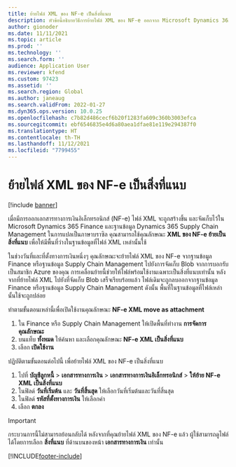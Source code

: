 ```yaml
---
title: ย้ายไฟล์ XML ของ NF-e เป็นสิ่งที่แนบ
description: หัวข้อนี้อธิบายวิธีการย้ายไฟล์ XML ของ NF-e ออกจาก Microsoft Dynamics 365 Finance หรือฐานข้อมูล Dynamics 365 Supply Chain Management ของคุณ และช่วยให้ไฟล์นั้นพร้อมใช้งานในฐานะสิ่งที่แนบแทน
author: gionoder
ms.date: 11/11/2021
ms.topic: article
ms.prod: ''
ms.technology: ''
ms.search.form: ''
audience: Application User
ms.reviewer: kfend
ms.custom: 97423
ms.assetid: ''
ms.search.region: Global
ms.author: janeaug
ms.search.validFrom: 2022-01-27
ms.dyn365.ops.version: 10.0.25
ms.openlocfilehash: c7b82d486cecf6b20f1283fa609c360b3003efca
ms.sourcegitcommit: ebf6546835e4d6a80aea1dfae81e119e294387f0
ms.translationtype: HT
ms.contentlocale: th-TH
ms.lasthandoff: 11/12/2021
ms.locfileid: "7799455"
---
```

# <a name="move-nf-e-xml-files-as-attachments"></a>ย้ายไฟล์ XML ของ NF-e เป็นสิ่งที่แนบ

[!include [banner](../includes/banner.md)] 


เมื่อมีการออกเอกสารทางการเงินอิเล็กทรอนิกส์ (NF-e) ไฟล์ XML จะถูกสร้างขึ้น และจัดเก็บไว้ใน Microsoft Dynamics 365 Finance และฐานข้อมูล Dynamics 365 Supply Chain Management ในการแปลเป็นภาษาบราซิล คุณสามารถใช้คุณลักษณะ **XML ของ NF-e ย้ายเป็นสิ่งที่แนบ** เพื่อให้มีพื้นที่ว่างในฐานข้อมูลที่ไฟล์ XML เหล่านั้นใช้

ในช่วงวันที่และที่ตั้งทางการเงินหนึ่งๆ คุณลักษณะจะย้ายไฟล์ XML ของ NF-e จากฐานข้อมูล Finance หรือฐานข้อมูล Supply Chain Management ไปยังการจัดเก็บ Blob จากการบอกรับเป็นสมาชิก Azure ของคุณ การเคลื่อนย้ายนี้ช่วยให้ไฟล์พร้อมใช้งานเฉพาะเป็นสิ่งที่แนบเท่านั้น หลังจากที่ย้ายไฟล์ XML ไปยังที่จัดเก็บ Blob เสร็จเรียบร้อยแล้ว ไฟล์เดิมจะถูกลบออกจากฐานข้อมูล Finance หรือฐานข้อมูล Supply Chain Management ดังนั้น พื้นที่ในฐานข้อมูลที่ไฟล์เหล่านั้นใช้จะถูกปล่อย

ทำตามขั้นตอนเหล่านี้เพื่อเปิดใช้งานคุณลักษณะ **NF-e XML move as attachment**

1. ใน Finance หรือ Supply Chain Management ให้เปิดพื้นที่ทำงาน **การจัดการคุณลักษณะ**
2. บนแท็บ **ทั้งหมด** ให้ค้นหา และเลือกคุณลักษณะ **NF-e XML เป็นสิ่งที่แนบ**
3. เลือก **เปิดใช้งาน**

ปฏิบัติตามขั้นตอนต่อไปนี้ เพื่อย้ายไฟล์ XML ของ NF-e เป็นสิ่งที่แนบ

1. ไปที่ **บัญชีลูกหนี้** \> **เอกสารทางการเงิน** \> **เอกสารทางการเงินอิเล็กทรอนิกส์** \> **ให้ย้าย NF-e XML เป็นสิ่งที่แนบ**
2. ในฟิลด์ **วันที่เริ่มต้น** และ **วันที่สิ้นสุด** ให้เลือกวันที่เริ่มต้นและวันที่สิ้นสุด
3. ในฟิลด์ **รหัสที่ตั้งทางการเงิน** ให้เลือกค่า
4. เลือก **ตกลง**

> [!IMPORTANT]
> กระบวนการนี้ไม่สามารถย้อนกลับได้ หลังจากที่คุณย้ายไฟล์ XML ของ NF-e แล้ว ผู้ใช้สามารถดูไฟล์ได้โดยการเลือก **สิ่งที่แนบ** ที่ด้านบนของหน้า **เอกสารทางการเงิน** เท่านั้น

[!INCLUDE[footer-include](../../includes/footer-banner.md)]
